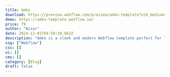 ```yaml
---
title: Amko
download: https://preview.webflow.com/preview/amko-template?utm_medium=preview_link&utm_source=dashboard&utm_content=amko-template&preview=21c700046bd27b8089d9b38b4ea2d00f&workflow=sitePreview
demo: https://amko-template.webflow.io/
price: 79
author: "Nixar"
date: 2024-12-01T04:58:10.662Z
description: "Amko is a sleek and modern Webflow template perfect for launching your blog, news portal, or digital magazine. Its clean layout and user-friendly design make it ideal for content creators, offering a smooth reading experience for your audience."
ssg: ["Webflow"]
css: []
ui: []
cms: []
category: [Blog]
draft: false
---
```

